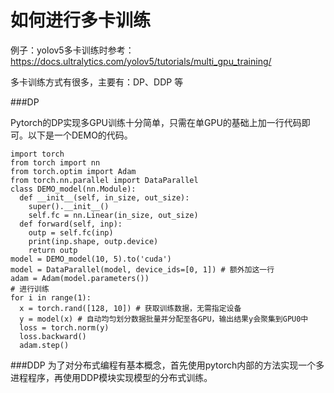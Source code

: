 # 如何进行多卡训练
例子：yolov5多卡训练时参考：https://docs.ultralytics.com/yolov5/tutorials/multi_gpu_training/


多卡训练方式有很多，主要有：DP、DDP 等

###DP

Pytorch的DP实现多GPU训练十分简单，只需在单GPU的基础上加一行代码即可。以下是一个DEMO的代码。
```
import torch
from torch import nn
from torch.optim import Adam
from torch.nn.parallel import DataParallel
class DEMO_model(nn.Module):
  def __init__(self, in_size, out_size):
    super().__init__()
    self.fc = nn.Linear(in_size, out_size)
  def forward(self, inp):
    outp = self.fc(inp)
    print(inp.shape, outp.device)
    return outp
model = DEMO_model(10, 5).to('cuda')
model = DataParallel(model, device_ids=[0, 1]) # 额外加这一行
adam = Adam(model.parameters())
# 进行训练
for i in range(1):
  x = torch.rand([128, 10]) # 获取训练数据，无需指定设备
  y = model(x) # 自动均匀划分数据批量并分配至各GPU，输出结果y会聚集到GPU0中
  loss = torch.norm(y)
  loss.backward()
  adam.step()

```

###DDP
为了对分布式编程有基本概念，首先使用pytorch内部的方法实现一个多进程程序，再使用DDP模块实现模型的分布式训练。

